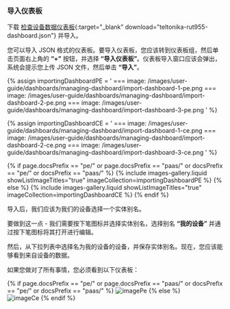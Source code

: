 ### 导入仪表板

下载 [检查设备数据仪表板](/docs/devices-library/resources/dashboards/ready-to-go-devices/teltonika-rtu955-dashboard.json){:target="_blank" download="teltonika-rut955-dashboard.json"} 并导入。

您可以导入 JSON 格式的仪表板。要导入仪表板，您应该转到仪表板组，然后单击页面右上角的 **“+”** 按钮，并选择 **“导入仪表板”**。仪表板导入窗口应该会弹出，系统会提示您上传 JSON 文件，然后单击 **“导入”**。

{% assign importingDashboardPE = '
    ===
        image: /images/user-guide/dashboards/managing-dashboard/import-dashboard-1-pe.png
    ===
        image: /images/user-guide/dashboards/managing-dashboard/import-dashboard-2-pe.png
    ===
        image: /images/user-guide/dashboards/managing-dashboard/import-dashboard-3-pe.png
    '
%}

{% assign importingDashboardCE = '
    ===
        image: /images/user-guide/dashboards/managing-dashboard/import-dashboard-1-ce.png
    ===
        image: /images/user-guide/dashboards/managing-dashboard/import-dashboard-2-ce.png
    ===
        image: /images/user-guide/dashboards/managing-dashboard/import-dashboard-3-ce.png
    '
%}

{% if page.docsPrefix == "pe/" or page.docsPrefix == "paas/" or docsPrefix == "pe/" or docsPrefix == "paas/" %}
    {% include images-gallery.liquid showListImageTitles="true" imageCollection=importingDashboardPE %}
{% else %}
    {% include images-gallery.liquid showListImageTitles="true" imageCollection=importingDashboardCE %}
{% endif %}

导入后，我们应该为我们的设备选择一个实体别名。

要做到这一点 - 我们需要按下笔图标并选择实体别名，选择别名 **“我的设备”** 并通过按下笔图标将其打开进行编辑。

然后，从下拉列表中选择名为我的设备的设备，并保存实体别名。现在，您应该能够看到来自设备的数据。

如果您做对了所有事情，您必须看到以下仪表板：

{% if page.docsPrefix == "pe/" or page.docsPrefix == "paas/" or docsPrefix == "pe/" or docsPrefix == "paas/" %}
![imagePe](/images/devices-library/ready-to-go-devices/teltonika-rut955/teltonika-rut-955-dashboard.png)
{% else %}  
![imageCe](/images/devices-library/ready-to-go-devices/teltonika-rut955/teltonika-dashboard-ce.png)
{% endif %}
